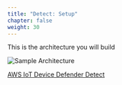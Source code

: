 ```yaml
---
title: "Detect: Setup"
chapter: false
weight: 30
---
```


This is the architecture you will build

![Sample Architecture](/images/30_workshop_arch_01.png)

[AWS IoT Device Defender Detect](https://docs.aws.amazon.com/iot/latest/developerguide/device-defender-detect.html)
